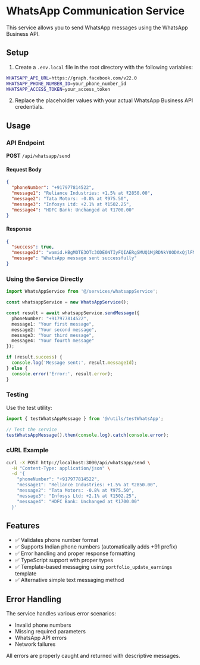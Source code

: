# WhatsApp Communication Service

This service allows you to send WhatsApp messages using the WhatsApp Business API.

## Setup

1. Create a `.env.local` file in the root directory with the following variables:
```bash
WHATSAPP_API_URL=https://graph.facebook.com/v22.0
WHATSAPP_PHONE_NUMBER_ID=your_phone_number_id
WHATSAPP_ACCESS_TOKEN=your_access_token
```

2. Replace the placeholder values with your actual WhatsApp Business API credentials.

## Usage

### API Endpoint

**POST** `/api/whatsapp/send`

#### Request Body
```json
{
  "phoneNumber": "+917977814522",
  "message1": "Reliance Industries: +1.5% at ₹2850.00",
  "message2": "Tata Motors: -0.8% at ₹975.50", 
  "message3": "Infosys Ltd: +2.1% at ₹1502.25",
  "message4": "HDFC Bank: Unchanged at ₹1700.00"
}
```

#### Response
```json
{
  "success": true,
  "messageId": "wamid.HBgMOTE3OTc3ODE0NTIyFQIAERgSMUQ1MjRDNkY0ODAxQjlFMENDAA==",
  "message": "WhatsApp message sent successfully"
}
```

### Using the Service Directly

```typescript
import WhatsAppService from '@/services/whatsappService';

const whatsappService = new WhatsAppService();

const result = await whatsappService.sendMessage({
  phoneNumber: "+917977814522",
  message1: "Your first message",
  message2: "Your second message", 
  message3: "Your third message",
  message4: "Your fourth message"
});

if (result.success) {
  console.log('Message sent:', result.messageId);
} else {
  console.error('Error:', result.error);
}
```

### Testing

Use the test utility:
```typescript
import { testWhatsAppMessage } from '@/utils/testWhatsApp';

// Test the service
testWhatsAppMessage().then(console.log).catch(console.error);
```

### cURL Example

```bash
curl -X POST http://localhost:3000/api/whatsapp/send \
  -H "Content-Type: application/json" \
  -d '{
    "phoneNumber": "+917977814522",
    "message1": "Reliance Industries: +1.5% at ₹2850.00",
    "message2": "Tata Motors: -0.8% at ₹975.50",
    "message3": "Infosys Ltd: +2.1% at ₹1502.25", 
    "message4": "HDFC Bank: Unchanged at ₹1700.00"
  }'
```

## Features

- ✅ Validates phone number format
- ✅ Supports Indian phone numbers (automatically adds +91 prefix)
- ✅ Error handling and proper response formatting
- ✅ TypeScript support with proper types
- ✅ Template-based messaging using `portfolio_update_earnings` template
- ✅ Alternative simple text messaging method

## Error Handling

The service handles various error scenarios:
- Invalid phone numbers
- Missing required parameters
- WhatsApp API errors
- Network failures

All errors are properly caught and returned with descriptive messages.
